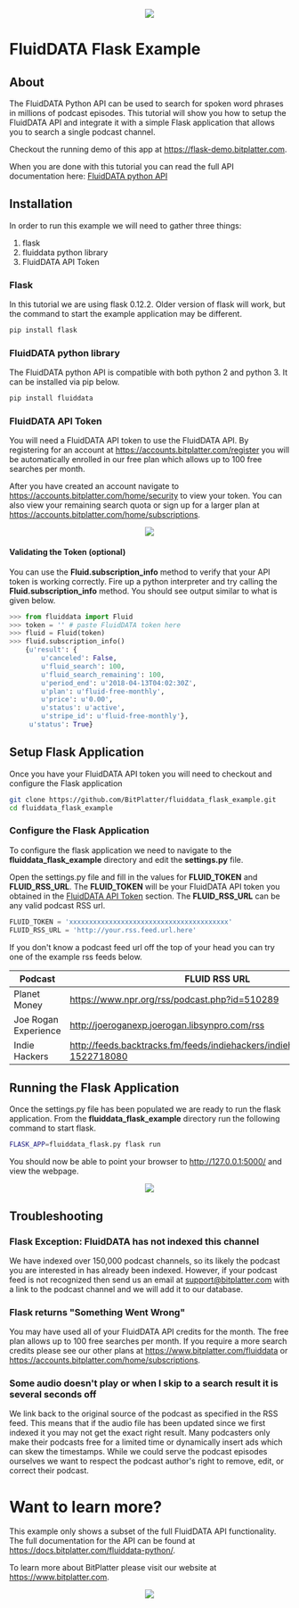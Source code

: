 <p align="center"><img src="https://cache.btpl.io/cache/landing_logo.svg" /></p>

# FluidDATA Flask Example


## About

The FluidDATA Python API can be used to search for spoken word phrases in
millions of podcast episodes.  This tutorial will show you how to setup the
FluidDATA API and integrate it with a simple Flask application that allows you
to search a single podcast channel.

Checkout the running demo of this app at <https://flask-demo.bitplatter.com>.

When you are done with this tutorial you can read the full API documentation here:
[FluidDATA python API](https://docs.bitplatter.com/fluiddata-python/)


## Installation

In order to run this example we will need to gather three things:

1. flask
2. fluiddata python library
3. FluidDATA API Token


### Flask

In this tutorial we are using flask 0.12.2. Older version of flask will work,
but the command to start the example application may be different. 

```bash
pip install flask
```


### FluidDATA python library

The FluidDATA python API is compatible with both python 2 and python 3.  It can
be installed via pip below.

```bash
pip install fluiddata
```


### FluidDATA API Token

You will need a FluidDATA API token to use the FluidDATA API.  By registering for an
account at https://accounts.bitplatter.com/register you will be automatically
enrolled in our free plan which allows up to 100 free searches per month.

After you have created an account navigate to
https://accounts.bitplatter.com/home/security to view your token.  You can
also view your remaining search quota or sign up for a larger plan at
https://accounts.bitplatter.com/home/subscriptions.

<p align="center"><img src="https://cache.btpl.io/cache/flask_example/token.png" /></p>


#### Validating the Token (optional)

You can use the **Fluid.subscription_info** method to verify that your API
token is working correctly.  Fire up a python interpreter and try calling the
**Fluid.subscription_info** method.  You should see output similar to what is
given below.

```python
>>> from fluiddata import Fluid
>>> token = '' # paste FluidDATA token here
>>> fluid = Fluid(token)
>>> fluid.subscription_info()
    {u'result': {
        u'canceled': False,
        u'fluid_search': 100,
        u'fluid_search_remaining': 100,
        u'period_end': u'2018-04-13T04:02:30Z',
        u'plan': u'fluid-free-monthly',
        u'price': u'0.00',
        u'status': u'active',
        u'stripe_id': u'fluid-free-monthly'},
     u'status': True}
```

## Setup Flask Application

Once you have your FluidDATA API token you will need to checkout and configure the Flask
application

```bash
git clone https://github.com/BitPlatter/fluiddata_flask_example.git
cd fluiddata_flask_example
```

### Configure the Flask Application

To configure the flask application we need to navigate to the
**fluiddata_flask_example** directory and edit the **settings.py** file.  

Open the settings.py file and fill in the values for **FLUID_TOKEN** and
**FLUID_RSS_URL**.  The **FLUID_TOKEN** will be your FluidDATA API token you
obtained in the [FluidDATA API Token](#fluiddata-api-token) section.  The
**FLUID_RSS_URL** can be any valid podcast RSS url.

```python
FLUID_TOKEN = 'xxxxxxxxxxxxxxxxxxxxxxxxxxxxxxxxxxxxxxxx'
FLUID_RSS_URL = 'http://your.rss.feed.url.here'
```

If you don't know a podcast feed url off the top of your head you can try one
of the example rss feeds below.

| Podcast       | FLUID RSS URL |
| ------------- | ------------- |
| Planet Money  | https://www.npr.org/rss/podcast.php?id=510289 |
| Joe Rogan Experience | http://joeroganexp.joerogan.libsynpro.com/rss |
| Indie Hackers | http://feeds.backtracks.fm/feeds/indiehackers/indiehackers/feed.xml?1522718080 |


## Running the Flask Application

Once the settings.py file has been populated we are ready to run the flask
application.  From the **fluiddata_flask_example** directory run the following
command to start flask.

```bash
FLASK_APP=fluiddata_flask.py flask run
```

You should now be able to point your browser to http://127.0.0.1:5000/ and view the webpage.

<p align="center"><img src="https://cache.btpl.io/cache/flask_example/asteroid.png" /></p>


## Troubleshooting

### Flask Exception: FluidDATA has not indexed this channel

We have indexed over 150,000 podcast channels, so its likely the podcast you
are interested in has already been indexed.  However, if your podcast feed is
not recognized then send us an email at <support@bitplatter.com> with a link to
the podcast channel and we will add it to our database.

### Flask returns "Something Went Wrong"

You may have used all of your FluidDATA API credits for the month.  The free
plan allows up to 100 free searches per month.  If you require a more search
credits please see our other plans at <https://www.bitplatter.com/fluiddata> or
<https://accounts.bitplatter.com/home/subscriptions>.

### Some audio doesn't play or when I skip to a search result it is several seconds off

We link back to the original source of the podcast as specified in the RSS
feed.  This means that if the audio file has been updated since we first
indexed it you may not get the exact right result.  Many podcasters only make
their podcasts free for a limited time or dynamically insert ads which can skew
the timestamps.  While we could serve the podcast episodes ourselves we want
to respect the podcast author's right to remove, edit, or correct their
podcast.

# Want to learn more?

This example only shows a subset of the full FluidDATA API functionality. The
full documentation for the API can be found at
<https://docs.bitplatter.com/fluiddata-python/>.


To learn more about BitPlatter please visit our website at <https://www.bitplatter.com>.

 
<p align="center"><a href="https://www.bitplatter.com/fluiddata"><img src="https://cache.btpl.io/cache/bitplatter-trans.png" /></a></p>
